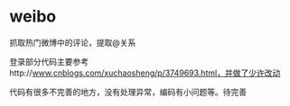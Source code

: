 # weibo
抓取热门微博中的评论，提取@关系 

登录部分代码主要参考http://www.cnblogs.com/xuchaosheng/p/3749693.html，并做了少许改动

代码有很多不完善的地方，没有处理异常，编码有小问题等。待完善

